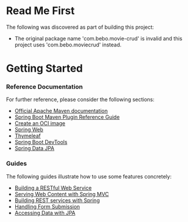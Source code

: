# Read Me First
The following was discovered as part of building this project:

* The original package name 'com.bebo.movie-crud' is invalid and this project uses 'com.bebo.moviecrud' instead.

# Getting Started

### Reference Documentation
For further reference, please consider the following sections:

* [Official Apache Maven documentation](https://maven.apache.org/guides/index.html)
* [Spring Boot Maven Plugin Reference Guide](https://docs.spring.io/spring-boot/docs/2.5.12/maven-plugin/reference/html/)
* [Create an OCI image](https://docs.spring.io/spring-boot/docs/2.5.12/maven-plugin/reference/html/#build-image)
* [Spring Web](https://docs.spring.io/spring-boot/docs/2.5.12/reference/htmlsingle/#boot-features-developing-web-applications)
* [Thymeleaf](https://docs.spring.io/spring-boot/docs/2.5.12/reference/htmlsingle/#boot-features-spring-mvc-template-engines)
* [Spring Boot DevTools](https://docs.spring.io/spring-boot/docs/2.5.12/reference/htmlsingle/#using-boot-devtools)
* [Spring Data JPA](https://docs.spring.io/spring-boot/docs/2.5.12/reference/htmlsingle/#boot-features-jpa-and-spring-data)

### Guides
The following guides illustrate how to use some features concretely:

* [Building a RESTful Web Service](https://spring.io/guides/gs/rest-service/)
* [Serving Web Content with Spring MVC](https://spring.io/guides/gs/serving-web-content/)
* [Building REST services with Spring](https://spring.io/guides/tutorials/bookmarks/)
* [Handling Form Submission](https://spring.io/guides/gs/handling-form-submission/)
* [Accessing Data with JPA](https://spring.io/guides/gs/accessing-data-jpa/)

